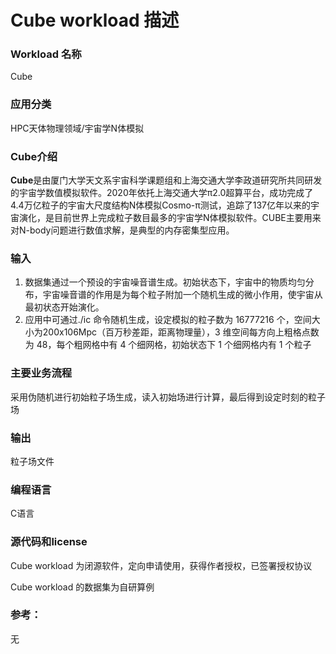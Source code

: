 # Cube workload 描述

### Workload 名称

Cube

### 应用分类

HPC天体物理领域/宇宙学N体模拟

### Cube介绍

**Cube**是由厦门大学天文系宇宙科学课题组和上海交通大学李政道研究所共同研发的宇宙学数值模拟软件。2020年依托上海交通大学π2.0超算平台，成功完成了4.4万亿粒子的宇宙大尺度结构N体模拟Cosmo-π测试，追踪了137亿年以来的宇宙演化，是目前世界上完成粒子数目最多的宇宙学N体模拟软件。CUBE主要用来对N-body问题进行数值求解，是典型的内存密集型应用。

### 输入

1. 数据集通过一个预设的宇宙噪音谱生成。初始状态下，宇宙中的物质均匀分布，宇宙噪音谱的作用是为每个粒子附加一个随机生成的微小作用，使宇宙从最初状态开始演化。
2. 应用中可通过./ic 命令随机生成，设定模拟的粒子数为 16777216 个，空间大小为200x106Mpc（百万秒差距，距离物理量），3 维空间每方向上粗格点数为 48，每个粗网格中有 4 个细网格，初始状态下 1 个细网格内有 1 个粒子

### 主要业务流程

采用伪随机进行初始粒子场生成，读入初始场进行计算，最后得到设定时刻的粒子场

### 输出

粒子场文件

### 编程语言

C语言

### 源代码和license

Cube workload 为闭源软件，定向申请使用，获得作者授权，已签署授权协议

Cube workload 的数据集为自研算例

### 参考：

无
